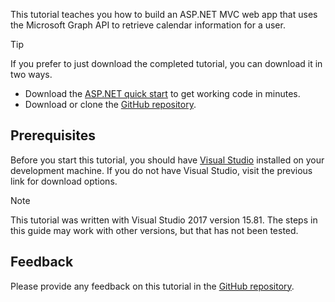 <!-- markdownlint-disable MD002 MD041 -->

This tutorial teaches you how to build an ASP.NET MVC web app that uses the Microsoft Graph API to retrieve calendar information for a user.

> [!TIP]
> If you prefer to just download the completed tutorial, you can download it in two ways.
>
> - Download the [ASP.NET quick start](https://developer.microsoft.com/en-us/graph/quick-start?platform=option-dotnet) to get working code in minutes.
> - Download or clone the [GitHub repository](https://github.com/microsoftgraph/msgraph-training-aspnetmvcapp).

## Prerequisites

Before you start this tutorial, you should have [Visual Studio](https://visualstudio.microsoft.com/vs/) installed on your development machine. If you do not have Visual Studio, visit the previous link for download options.

> [!NOTE]
> This tutorial was written with Visual Studio 2017 version 15.81. The steps in this guide may work with other versions, but that has not been tested.

## Feedback

Please provide any feedback on this tutorial in the [GitHub repository](https://github.com/microsoftgraph/msgraph-training-aspnetmvcapp).